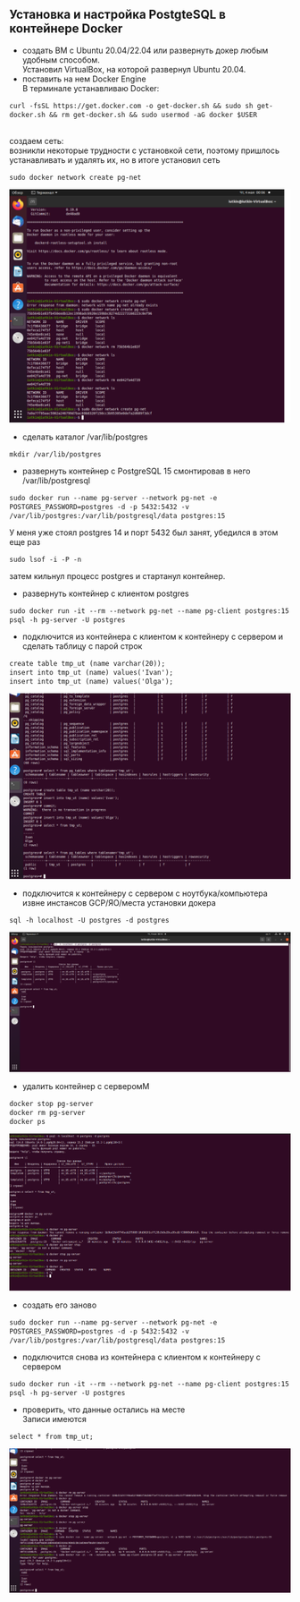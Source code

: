 ## **Установка и настройка PostgteSQL в контейнере Docker**
* создать ВМ с Ubuntu 20.04/22.04 или развернуть докер любым удобным способом.</br>
Установил VirtualBox, на которой развернул Ubuntu 20.04.
* поставить на нем Docker Engine </br>
В терминале устанавливаю Docker:</br>
```
curl -fsSL https://get.docker.com -o get-docker.sh && sudo sh get-docker.sh && rm get-docker.sh && sudo usermod -aG docker $USER
```
</br>создаем сеть:</br>
возникли некоторые трудности с установкой сети, поэтому пришлось устанавливать и удалять их, но в итоге установил сеть

```
sudo docker network create pg-net
```

![Inst](scrin/docker_net.png) 


* сделать каталог /var/lib/postgres </br>
```
mkdir /var/lib/postgres
```
* развернуть контейнер с PostgreSQL 15 смонтировав в него /var/lib/postgresql
```
sudo docker run --name pg-server --network pg-net -e POSTGRES_PASSWORD=postgres -d -p 5432:5432 -v /var/lib/postgres:/var/lib/postgresql/data postgres:15
```
У меня уже стоял postgres 14 и порт 5432 был занят, убедился в этом еще раз
```
sudo lsof -i -P -n
```
затем кильнул процесс postgres и стартанул контейнер. 
* развернуть контейнер с клиентом postgres</br>
```
sudo docker run -it --rm --network pg-net --name pg-client postgres:15 psql -h pg-server -U postgres
```
* подключится из контейнера с клиентом к контейнеру с сервером и сделать
таблицу с парой строк</br>
```postgres
create table tmp_ut (name varchar(20));
insert into tmp_ut (name) values('Ivan');
insert into tmp_ut (name) values('Olga');
```
![table](scrin/docker_table.png) 
* подключится к контейнеру с сервером с ноутбука/компьютера извне инстансов GCP/ЯО/места установки докера</br>
```
sql -h localhost -U postgres -d postgres
```
![connect](scrin/docker_izvne.png) 
* удалить контейнер с серверомM</br>
```
docker stop pg-server
docker rm pg-server
docker ps
```
![delete](scrin/docker_rm.png) 
* создать его заново
```
sudo docker run --name pg-server --network pg-net -e POSTGRES_PASSWORD=postgres -d -p 5432:5432 -v /var/lib/postgres:/var/lib/postgresql/data postgres:15
```
* подключится снова из контейнера с клиентом к контейнеру с сервером
```
sudo docker run -it --rm --network pg-net --name pg-client postgres:15 psql -h pg-server -U postgres
```
* проверить, что данные остались на месте</br>
Записи имеются
```postgres
select * from tmp_ut;
```
![fin](scrin/finish.png) 